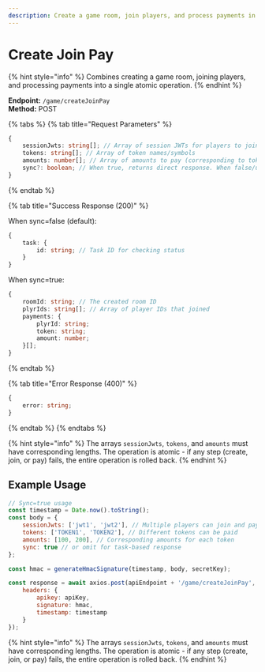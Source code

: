 ```yaml
---
description: Create a game room, join players, and process payments in a single operation
---
```


# Create Join Pay

{% hint style="info" %} Combines creating a game room, joining players, and processing payments into a single atomic operation. {% endhint %}

**Endpoint:** `/game/createJoinPay`  
**Method:** POST

{% tabs %} {% tab title="Request Parameters" %}

```typescript
{
    sessionJwts: string[]; // Array of session JWTs for players to join and pay
    tokens: string[]; // Array of token names/symbols
    amounts: number[]; // Array of amounts to pay (corresponding to tokens array)
    sync?: boolean; // When true, returns direct response. When false/undefined, returns a task ID for polling status
}
```

{% endtab %}

{% tab title="Success Response (200)" %}

When sync=false (default):

```typescript
{
    task: {
        id: string; // Task ID for checking status
    }
}
```

When sync=true:

```typescript
{
    roomId: string; // The created room ID
    plyrIds: string[]; // Array of player IDs that joined
    payments: {
        plyrId: string;
        token: string;
        amount: number;
    }[];
}
```

{% endtab %}

{% tab title="Error Response (400)" %}

```typescript
{
    error: string;
}
```

{% endtab %} {% endtabs %}

{% hint style="info" %} The arrays `sessionJwts`, `tokens`, and `amounts` must have corresponding lengths. The operation is atomic - if any step (create, join, or pay) fails, the entire operation is rolled back. {% endhint %}

## Example Usage

```javascript
// Sync=true usage
const timestamp = Date.now().toString();
const body = {
    sessionJwts: ['jwt1', 'jwt2'], // Multiple players can join and pay
    tokens: ['TOKEN1', 'TOKEN2'], // Different tokens can be paid
    amounts: [100, 200], // Corresponding amounts for each token
    sync: true // or omit for task-based response
};

const hmac = generateHmacSignature(timestamp, body, secretKey);

const response = await axios.post(apiEndpoint + '/game/createJoinPay', body, {
    headers: {
        apikey: apiKey,
        signature: hmac,
        timestamp: timestamp
    }
});
```

{% hint style="info" %} The arrays `sessionJwts`, `tokens`, and `amounts` must have corresponding lengths. The operation is atomic - if any step (create, join, or pay) fails, the entire operation is rolled back. {% endhint %}
